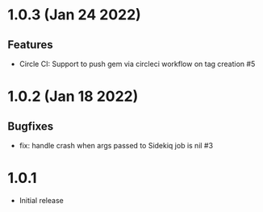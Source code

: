 # 1.0.3 (Jan 24 2022)
## Features
  - Circle CI: Support to push gem via circleci workflow on tag creation #5

# 1.0.2 (Jan 18 2022)
## Bugfixes
  - fix: handle crash when args passed to Sidekiq job is nil #3

# 1.0.1

* Initial release
